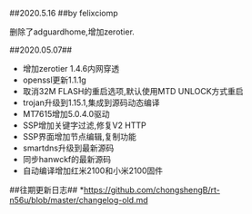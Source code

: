 ##2020.5.16 ##by felixciomp

 删除了adguardhome,增加zerotier.
 
##2020.05.07##
* 增加zerotier 1.4.6内网穿透
* openssl更新1.1.1g
* 取消32M FLASH的重启选项,默认使用MTD UNLOCK方式重启
* trojan升级到1.15.1,集成到源码动态编译
* MT7615增加5.0.4.0驱动
* SSP增加关键字过滤,修复V2 HTTP
* SSP界面增加节点编辑,复制功能
* smartdns升级到最新源码
* 同步hanwckf的最新源码
* 自动编译增加红米2100和小米2100固件

##往期更新日志##
*https://github.com/chongshengB/rt-n56u/blob/master/changelog-old.md
